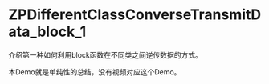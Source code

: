 # ZPDifferentClassConverseTransmitData_block_1
介绍第一种如何利用block函数在不同类之间逆传数据的方式。

本Demo就是单纯性的总结，没有视频对应这个Demo。
